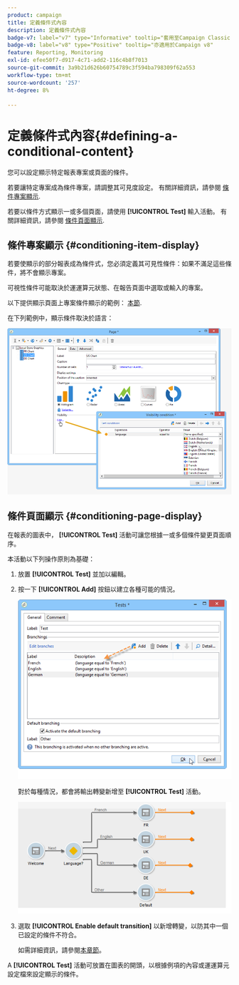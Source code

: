 ```yaml
---
product: campaign
title: 定義條件式內容
description: 定義條件式內容
badge-v7: label="v7" type="Informative" tooltip="套用至Campaign Classic v7"
badge-v8: label="v8" type="Positive" tooltip="亦適用於Campaign v8"
feature: Reporting, Monitoring
exl-id: efee50f7-d917-4c71-add2-116c4b8f7013
source-git-commit: 3a9b21d626b60754789c3f594ba798309f62a553
workflow-type: tm+mt
source-wordcount: '257'
ht-degree: 8%

---
```


# 定義條件式內容{#defining-a-conditional-content}



您可以設定顯示特定報表專案或頁面的條件。

若要讓特定專案成為條件專案，請調整其可見度設定。 有關詳細資訊，請參閱 [條件專案顯示](#conditioning-item-display).

若要以條件方式顯示一或多個頁面，請使用 **[!UICONTROL Test]** 輸入活動。 有關詳細資訊，請參閱 [條件頁面顯示](#conditioning-page-display).

## 條件專案顯示 {#conditioning-item-display}

若要使顯示的部分報表成為條件式，您必須定義其可見性條件：如果不滿足這些條件，將不會顯示專案。

可視性條件可能取決於運運算元狀態、在報告頁面中選取或輸入的專案。

以下提供顯示頁面上專案條件顯示的範例： [本節](../../web/using/form-rendering.md#defining-fields-conditional-display).

在下列範例中，顯示條件取決於語言：

![](assets/reporting_display_condition.png)

## 條件頁面顯示 {#conditioning-page-display}

在報表的圖表中， **[!UICONTROL Test]** 活動可讓您根據一或多個條件變更頁面順序。

本活動以下列操作原則為基礎：

1. 放置 **[!UICONTROL Test]** 並加以編輯。
1. 按一下 **[!UICONTROL Add]** 按鈕以建立各種可能的情況。

   ![](assets/reporting_test_sample.png)

   對於每種情況，都會將輸出轉變新增至 **[!UICONTROL Test]** 活動。

   ![](assets/reporting_test_transitions.png)

1. 選取 **[!UICONTROL Enable default transition]** 以新增轉變，以防其中一個已設定的條件不符合。

   如需詳細資訊，請參閱[本章節](../../web/using/defining-web-forms-page-sequencing.md#conditional-page-display)。

A **[!UICONTROL Test]** 活動可放置在圖表的開頭，以根據例項的內容或運運算元設定檔來設定顯示的條件。

